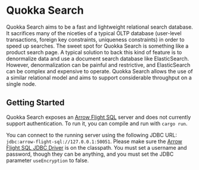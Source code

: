 # Quokka Search

Quokka Search aims to be a fast and lightweight relational search database. It sacrifices many of the niceties of a typical OLTP database (user-level transactions, foreign key constraints, uniqueness constraints) in order to speed up searches. The sweet spot for Quokka Search is something like a product search page. A typical solution to back this kind of feature is to denormalize data and use a document search database like ElasticSearch. However, denormalization can be painful and restrictive, and ElasticSearch can be complex and expensive to operate. Quokka Search allows the use of a similar relational model and aims to support considerable throughput on a single node.

## Getting Started

Quokka Search exposes an [Arrow Flight SQL](https://arrow.apache.org/docs/format/FlightSql.html) server and does not currently support authentication. To run it, you can compile and run with `cargo run`.

You can connect to the running server using the following JDBC URL: `jdbc:arrow-flight-sql://127.0.0.1:50051`. Please make sure the [Arrow Flight SQL JDBC Driver](https://mvnrepository.com/artifact/org.apache.arrow/flight-sql-jdbc-driver) is on the classpath. You must set a username and password, though they can be anything, and you must set the JDBC parameter `useEncryption` to false.
